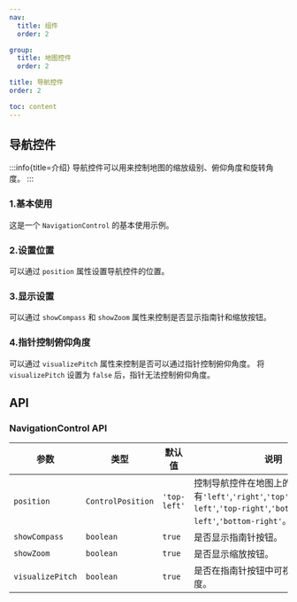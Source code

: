 ```yaml
---
nav:
  title: 组件
  order: 2

group:
  title: 地图控件
  order: 2

title: 导航控件
order: 2

toc: content
---
```


## 导航控件

:::info{title=介绍}
导航控件可以用来控制地图的缩放级别、俯仰角度和旋转角度。
:::

### 1.基本使用

这是一个 `NavigationControl` 的基本使用示例。

<code src="../examples/navigationControl/demo1.tsx" compact="true"></code>

### 2.设置位置

可以通过 `position` 属性设置导航控件的位置。

<code src="../examples/navigationControl/demo2.tsx" compact="true"></code>

### 3.显示设置

可以通过 `showCompass` 和 `showZoom` 属性来控制是否显示指南针和缩放按钮。

<code src="../examples/navigationControl/demo3.tsx" compact="true"></code>

### 4.指针控制俯仰角度

可以通过 `visualizePitch` 属性来控制是否可以通过指针控制俯仰角度。 将 `visualizePitch` 设置为 `false` 后，指针无法控制俯仰角度。

<code src="../examples/navigationControl/demo4.tsx" compact="true"></code>

## API

### NavigationControl API

| 参数             | 类型              | 默认值       | 说明                                                                                                                                    |
| ---------------- | ----------------- | ------------ | --------------------------------------------------------------------------------------------------------------------------------------- |
| `position`       | `ControlPosition` | `'top-left'` | 控制导航控件在地图上的位置。可选值有`'left'`,`'right'`,`'top'`,`'bottom'`,`'top-left'`,`'top-right'`,`'bottom-left'`,`'bottom-right'`。 |
| `showCompass`    | `boolean`         | `true`       | 是否显示指南针按钮。                                                                                                                    |
| `showZoom`       | `boolean`         | `true`       | 是否显示缩放按钮。                                                                                                                      |
| `visualizePitch` | `boolean`         | `true`       | 是否在指南针按钮中可视化地图俯仰角度。                                                                                                  |

